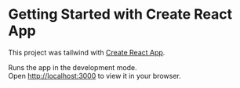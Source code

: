 # Getting Started with Create React App

This project was tailwind with [Create React App](https://warm-sunburst-fc1d9b.netlify.app/).



Runs the app in the development mode.\
Open [http://localhost:3000](http://localhost:3000) to view it in your browser.

